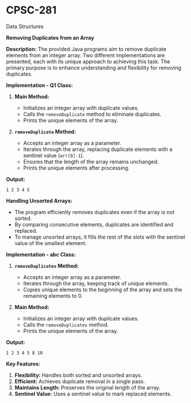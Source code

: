 # CPSC-281
Data Structures

**Removing Duplicates from an Array**

**Description:**
The provided Java programs aim to remove duplicate elements from an integer array. Two different implementations are presented, each with its unique approach to achieving this task. The primary purpose is to enhance understanding and flexibility for removing duplicates.

**Implementation - Q1 Class:**
1. **Main Method:**
   - Initializes an integer array with duplicate values.
   - Calls the `removeDuplicate` method to eliminate duplicates.
   - Prints the unique elements of the array.

2. **`removeDuplicate` Method:**
   - Accepts an integer array as a parameter.
   - Iterates through the array, replacing duplicate elements with a sentinel value (`arr[0]-1`).
   - Ensures that the length of the array remains unchanged.
   - Prints the unique elements after processing.

**Output:**
```
1 2 3 4 5
```

**Handling Unsorted Arrays:**
- The program efficiently removes duplicates even if the array is not sorted.
- By comparing consecutive elements, duplicates are identified and replaced.
- To manage unsorted arrays, it fills the rest of the slots with the sentinel value of the smallest element.

**Implementation - abc Class:**
1. **`removeDuplicates` Method:**
   - Accepts an integer array as a parameter.
   - Iterates through the array, keeping track of unique elements.
   - Copies unique elements to the beginning of the array and sets the remaining elements to 0.

2. **Main Method:**
   - Initializes an integer array with duplicate values.
   - Calls the `removeDuplicates` method.
   - Prints the unique elements of the array.

**Output:**
```
1 2 3 4 5 8 10
```

**Key Features:**
1. **Flexibility:** Handles both sorted and unsorted arrays.
2. **Efficient:** Achieves duplicate removal in a single pass.
3. **Maintains Length:** Preserves the original length of the array.
4. **Sentinel Value:** Uses a sentinel value to mark replaced elements.
